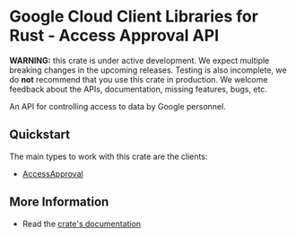 # Google Cloud Client Libraries for Rust - Access Approval API

<!-- Code generated by sidekick. DO NOT EDIT. -->

**WARNING:** this crate is under active development. We expect multiple breaking
changes in the upcoming releases. Testing is also incomplete, we do **not**
recommend that you use this crate in production. We welcome feedback about the
APIs, documentation, missing features, bugs, etc.

An API for controlling access to data by Google personnel.

## Quickstart

The main types to work with this crate are the clients:

- [AccessApproval]

## More Information

- Read the [crate's documentation](https://docs.rs/google-cloud-accessapproval-v1/latest/google-cloud-accessapproval-v1)

[AccessApproval]: https://docs.rs/google-cloud-accessapproval-v1/latest/google_cloud_accessapproval_v1/client/struct.AccessApproval.html
